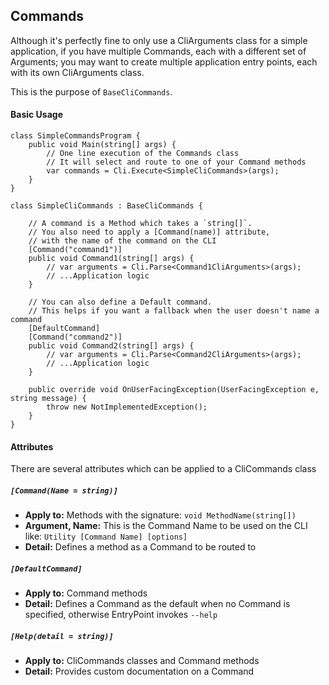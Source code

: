 ## Commands

Although it's perfectly fine to only use a CliArguments class for a simple application,
if you have multiple Commands, each with a different set of Arguments; you may want
to create multiple application entry points, each with its own CliArguments class.

This is the purpose of `BaseCliCommands`.

#### Basic Usage

    class SimpleCommandsProgram {
        public void Main(string[] args) {
            // One line execution of the Commands class
            // It will select and route to one of your Command methods
            var commands = Cli.Execute<SimpleCliCommands>(args);
        }
    }

    class SimpleCliCommands : BaseCliCommands {

        // A command is a Method which takes a `string[]`.
        // You also need to apply a [Command(name)] attribute, 
        // with the name of the command on the CLI
        [Command("command1")]
        public void Command1(string[] args) {
            // var arguments = Cli.Parse<Command1CliArguments>(args);
            // ...Application logic
        }

        // You can also define a Default command.
        // This helps if you want a fallback when the user doesn't name a command
        [DefaultCommand]
        [Command("command2")]
        public void Command2(string[] args) {
            // var arguments = Cli.Parse<Command2CliArguments>(args);
            // ...Application logic
        }

        public override void OnUserFacingException(UserFacingException e, string message) {
            throw new NotImplementedException();
        }
    }

#### Attributes

There are several attributes which can be applied to a CliCommands class

##### `[Command(Name = string)]`
* **Apply to:** Methods with the signature: `void MethodName(string[])`
* **Argument, Name:** This is the Command Name to be used on the CLI like: `Utility [Command Name] [options]`
* **Detail:** Defines a method as a Command to be routed to

##### `[DefaultCommand]`
* **Apply to:** Command methods
* **Detail:** Defines a Command as the default when no Command is specified, otherwise EntryPoint invokes `--help`

##### `[Help(detail = string)]`
* **Apply to:** CliCommands classes and Command methods
* **Detail:** Provides custom documentation on a Command